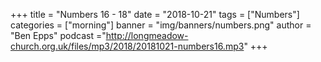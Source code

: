+++
title = "Numbers 16 - 18"
date = "2018-10-21"
tags = ["Numbers"]
categories = ["morning"]
banner = "img/banners/numbers.png"
author = "Ben Epps"
podcast ="http://longmeadow-church.org.uk/files/mp3/2018/20181021-numbers16.mp3"
+++
